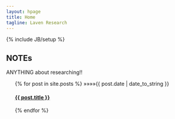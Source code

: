 ```yaml
---
layout: hpage
title: Home
tagline: Laven Research
---
```

{% include JB/setup %}

## NOTEs

ANYTHING about researching!!

<ul class="posts">
  {% for post in site.posts %}
<!--     <li><span>{{ post.date | date_to_string }}</span> &raquo; <a href="{{ BASE_PATH }}{{ post.url }}">{{ post.title }}</a></li> -->
  &raquo;&raquo;&raquo;&raquo;<span class="post-date">{{ post.date | date_to_string }}</span>

  <div class="post">
    <h4 class="post-title">
      <a href="{{ BASE_PATH }}{{ post.url }}">
        {{ post.title }}
      </a>
    </h4>

  </div>
  {% endfor %}
</ul>